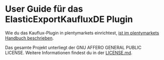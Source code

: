 
# User Guide für das ElasticExportKaufluxDE Plugin

<div class="alert alert-info" role="alert">
  Wie du das Kauflux-Plugin in plentymarkets einrichtest, <a href="https://knowledge.plentymarkets.com/maerkte/kauflux" target="_blank">ist im plentymarkets Handbuch beschrieben</a>.
</div>

Das gesamte Projekt unterliegt der GNU AFFERO GENERAL PUBLIC LICENSE. Weitere Informationen findest du in der [LICENSE.md](https://github.com/plentymarkets/plugin-elastic-export-kauflux-de/blob/master/LICENSE.md).
